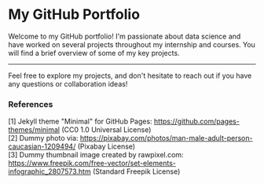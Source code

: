# My GitHub Portfolio

Welcome to my GitHub portfolio! I'm passionate about data science and have worked on several projects throughout my internship and courses. You will find a brief overview of some of my key projects.

---

Feel free to explore my projects, and don't hesitate to reach out if you have any questions or collaboration ideas!


### References

[1] Jekyll theme "Minimal" for GitHub Pages: https://github.com/pages-themes/minimal (CC0 1.0 Universal License)
<br>[2] Dummy photo via: https://pixabay.com/photos/man-male-adult-person-caucasian-1209494/ (Pixabay License)
<br>[3] Dummy thumbnail image created by rawpixel.com: https://www.freepik.com/free-vector/set-elements-infographic_2807573.htm (Standard Freepik License)
